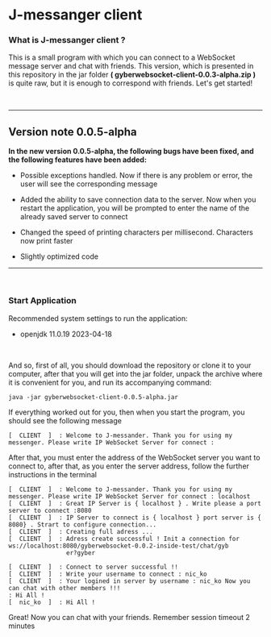 #  J-messanger client 

### What is J-messanger client ?

This is a small program with which you can connect to a WebSocket message server and chat with friends. This version, which is presented in this repository in the jar folder **( gyberwebsocket-client-0.0.3-alpha.zip )** is quite raw, but it is enough to correspond with friends. Let's get started!

<br>

---
## Version note 0.0.5-alpha

**In the new version 0.0.5-alpha, the following bugs have been fixed, and the following features have been added:**

- Possible exceptions handled. Now if there is any problem or error, the user will see the corresponding message

- Added the ability to save connection data to the server. Now when you restart the application, you will be prompted to enter the name of the already saved server to connect
- Changed the speed of printing characters per millisecond. Characters now print faster
- Slightly optimized code

---

<br>

### Start Application 

Recommended system settings to run the application:

- openjdk 11.0.19 2023-04-18

<br>


And so, first of all, you should download the repository or clone it to your computer, after that you will get into the jar folder, unpack the archive where it is convenient for you, and run its accompanying command: 

```
java -jar gyberwebsocket-client-0.0.5-alpha.jar

```

If everything worked out for you, then when you start the program, you should see the following message

```
[  CLIENT  ]  : Welcome to J-messander. Thank you for using my messenger. Please write IP WebSocket Server for connect :

```

After that, you must enter the address of the WebSocket server you want to connect to, after that, as you enter the server address, follow the further instructions in the terminal

```
[  CLIENT  ]  : Welcome to J-messander. Thank you for using my messenger. Please write IP WebSocket Server for connect : localhost
[  CLIENT  ]  : Great IP Server is { localhost } . Write please a port server to connect :8080
[  CLIENT  ]  : IP Server to connect is { localhost } port server is { 8080} . Strart to configure connection...
[  CLIENT  ]  : Creating full adress ...
[  CLIENT  ]  : Adress create successful ! Init a connection for ws://localhost:8080/gyberwebsocket-0.0.2-inside-test/chat/gyb
                er?gyber

[  CLIENT  ]  : Connect to server successful !!
[  CLIENT  ]  : Write your username to connect : nic_ko
[  CLIENT  ]  : Your logined in server by username : nic_ko Now you can chat with other members !!!
: Hi All !
[  nic_ko  ]  : Hi All !

```

Great! Now you can chat with your friends. Remember session timeout 2 minutes

